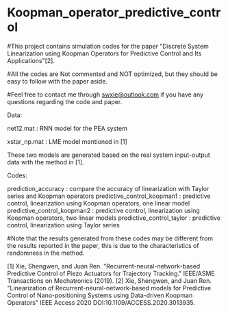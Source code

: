 # Koopman_operator_predictive_control
#This project contains simulation codes for the paper "Discrete System Linearization using Koopman Operators for Predictive Control and Its Applications"[2].

#All the codes are Not commented and NOT optimized, but they should be easy to follow with the paper aside.

#Feel free to contact me through swxie@outlook.com if you have any questions regarding the code and paper.

Data:

net12.mat    :   RNN model for the PEA system

xstar_np.mat   : LME model mentioned in [1]

These two models are generated based on the real system input-output data with the method in [1].

Codes:

prediction_accuracy  : compare the accuracy of linearization with Taylor series and Koopman operators
predictive_control_koopman1  : predictive control, linearization using Koopman operators, one linear model 
predictive_control_koopman2  : predictive control, linearization using Koopman operators, two linear models 
predictive_control_taylor    : predictive control, linearization using Taylor series 

#Note that the results generated from these codes may be different from the results reported in the paper, this is due to the characteristics of randomness in the method.


[1] Xie, Shengwen, and Juan Ren. "Recurrent-neural-network-based Predictive Control of Piezo Actuators for Trajectory Tracking." IEEE/ASME Transactions on Mechatronics (2019).
[2] Xie, Shengwen, and Juan Ren. "Linearization of Recurrent-neural-network-based models for Predictive Control of Nano-positioning Systems using Data-driven Koopman Operators" IEEE Access 2020 DOI:10.1109/ACCESS.2020.3013935.
